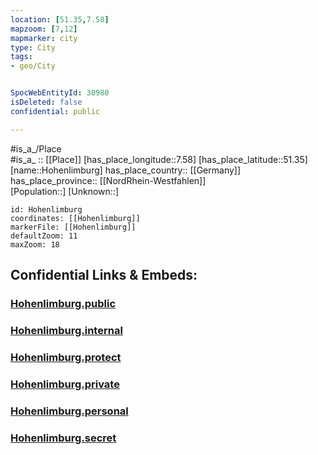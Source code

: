 ```yaml
---
location: [51.35,7.58] 
mapzoom: [7,12] 
mapmarker: city 
type: City
tags:
- geo/City


SpocWebEntityId: 30980
isDeleted: false
confidential: public

---
```

#is_a_/Place  
#is_a_ :: [[Place]] 
[has_place_longitude::7.58] 
[has_place_latitude::51.35] 
[name::Hohenlimburg] 
has_place_country:: [[Germany]]  
has_place_province:: [[NordRhein-Westfahlen]]  
[Population::] 
[Unknown::] 


```leaflet
id: Hohenlimburg
coordinates: [[Hohenlimburg]] 
markerFile: [[Hohenlimburg]] 
defaultZoom: 11 
maxZoom: 18
```


## Confidential Links & Embeds: 

### [Hohenlimburg.public](/_public/\Earth\Continent\Europe\Europe~Central\Germany\Germany~West\Nordrhein-Westfalen\counties~NW\HagenHohenlimburg.public.md) 

### [Hohenlimburg.internal](/_internal/\Earth\Continent\Europe\Europe~Central\Germany\Germany~West\Nordrhein-Westfalen\counties~NW\HagenHohenlimburg.internal.md) 

### [Hohenlimburg.protect](/_protect/\Earth\Continent\Europe\Europe~Central\Germany\Germany~West\Nordrhein-Westfalen\counties~NW\HagenHohenlimburg.protect.md) 

### [Hohenlimburg.private](/_private/\Earth\Continent\Europe\Europe~Central\Germany\Germany~West\Nordrhein-Westfalen\counties~NW\HagenHohenlimburg.private.md) 

### [Hohenlimburg.personal](/_personal/\Earth\Continent\Europe\Europe~Central\Germany\Germany~West\Nordrhein-Westfalen\counties~NW\HagenHohenlimburg.personal.md) 

### [Hohenlimburg.secret](/_secret/\Earth\Continent\Europe\Europe~Central\Germany\Germany~West\Nordrhein-Westfalen\counties~NW\HagenHohenlimburg.secret.md)

